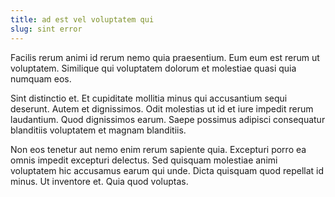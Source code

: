```yaml
---
title: ad est vel voluptatem qui
slug: sint error
---
```


Facilis rerum animi id rerum nemo quia praesentium. Eum eum est rerum ut voluptatem. Similique qui voluptatem dolorum et molestiae quasi quia numquam eos.

Sint distinctio et. Et cupiditate mollitia minus qui accusantium sequi deserunt. Autem et dignissimos. Odit molestias ut id et iure impedit rerum laudantium. Quod dignissimos earum. Saepe possimus adipisci consequatur blanditiis voluptatem et magnam blanditiis.

Non eos tenetur aut nemo enim rerum sapiente quia. Excepturi porro ea omnis impedit excepturi delectus. Sed quisquam molestiae animi voluptatem hic accusamus earum qui unde. Dicta quisquam quod repellat id minus. Ut inventore et. Quia quod voluptas.
